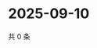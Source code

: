 # 2025-09-10

共 0 条

<!-- BEGIN ZHIHUVIDEO -->
<!-- 最后更新时间 Wed Sep 10 2025 12:13:06 GMT+0800 (China Standard Time) -->

<!-- END ZHIHUVIDEO -->
